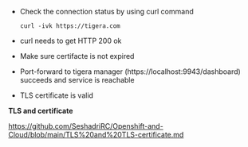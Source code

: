 - Check the connection status by using curl command

  `curl -ivk https://tigera.com` 
  
- curl needs to get HTTP 200 ok
- Make sure certifacte is not expired
- Port-forward to tigera manager (https://localhost:9943/dashboard) succeeds and service is reachable
- TLS certificate is valid

**TLS and certificate**

https://github.com/SeshadriRC/Openshift-and-Cloud/blob/main/TLS%20and%20TLS-certificate.md
